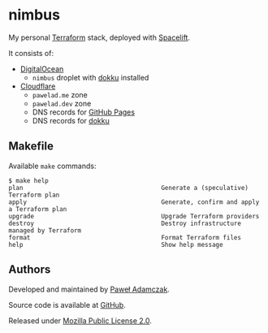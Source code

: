 # nimbus
My personal [Terraform] stack, deployed with [Spacelift].

It consists of:
- [DigitalOcean]
  - `nimbus` droplet with [dokku] installed
- [Cloudflare]
  - `pawelad.me` zone
  - `pawelad.dev` zone
  - DNS records for [GitHub Pages]
  - DNS records for [dokku]

## Makefile
Available `make` commands:

```console
$ make help  
plan                                      Generate a (speculative) Terraform plan
apply                                     Generate, confirm and apply a Terraform plan
upgrade                                   Upgrade Terraform providers
destroy                                   Destroy infrastructure managed by Terraform
format                                    Format Terraform files
help                                      Show help message
```

## Authors
Developed and maintained by [Paweł Adamczak][pawelad].

Source code is available at [GitHub][github nimbus].

Released under [Mozilla Public License 2.0][license].


[cloudflare]: https://www.cloudflare.com/
[digitalocean]: https://www.digitalocean.com/
[dokku]: https://dokku.com/
[github nimbus]: https://github.com/pawelad/nimbus
[github pages]: https://docs.github.com/en/pages/configuring-a-custom-domain-for-your-github-pages-site/managing-a-custom-domain-for-your-github-pages-site
[license]: ./LICENSE
[pawelad]: https://pawelad.me/
[spacelift]: https://spacelift.io/
[terraform]: https://www.terraform.io/
